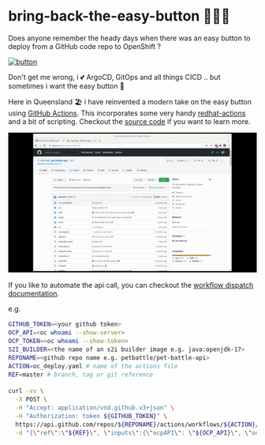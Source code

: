 # bring-back-the-easy-button 🦩🦩🦩

Does anyone remember the heady days when there was an easy button to deploy from a GitHub code repo to OpenShift ?

[![button](https://raw.githubusercontent.com/eformat/launch-service/master/static/img/launchbutton_light.svg)](https://github.com/petbattle/pet-battle-api/actions/workflows/oc_deploy.yaml)

Don't get me wrong, i 💕 ArgoCD, GitOps and all things CICD .. but sometimes i want the easy button 🔘

Here in Queensland 🏖️ i have reinvented a modern take on the easy button using [GitHub Actions](https://github.com/petbattle/pet-battle-api/blob/master/.github/workflows/oc_deploy.yaml). This incorporates some very handy [redhat-actions](https://github.com/redhat-actions) and a bit of scripting. Checkout the [source code](https://github.com/petbattle/pet-battle-api) if you want to learn more.

[![images/github-easy-button.gif](images/github-easy-button.gif)](https://youtu.be/5wb7lnkmENU)

If you like to automate the api call, you can checkout the [workflow dispatch documentation](https://docs.github.com/rest/reference/actions#create-a-workflow-dispatch-event).

e.g.
```bash
GITHUB_TOKEN=<your github token>
OCP_API=<oc whoami --show-server>
OCP_TOKEN=<oc whoami --show-token>
S2I_BUILDER=<the name of an s2i builder image e.g. java:openjdk-17>
REPONAME=<github repo name e.g. petbattle/pet-battle-api>
ACTION=oc_deploy.yaml # name of the actions file
REF=master # branch, tag or git reference

curl -vv \
  -X POST \
  -H "Accept: application/vnd.github.v3+json" \
  -H "Authorization: token ${GITHUB_TOKEN}" \
  https://api.github.com/repos/${REPONAME}/actions/workflows/${ACTION}/dispatches \
  -d "{\"ref\":\"${REF}\", \"inputs\":{\"ocpAPI\": \"${OCP_API}\", \"ocpToken\": \"${OCP_TOKEN}\", \"s2iBuilder\": \"${S2I_BUILDER}\"}}"
```
